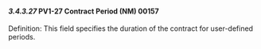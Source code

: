 #### *3.4.3.27* PV1-27 Contract Period (NM) 00157

Definition: This field specifies the duration of the contract for user-defined periods.
